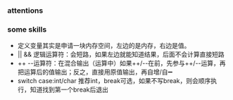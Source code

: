 ### attentions
<p>

</p>


### some skills
- 定义变量其实是申请一块内存空间，左边的是内存，右边是值。
- || && 逻辑运算符：会短路，如果左边就能知道结果，后面不会计算直接短路
- ++ --运算符：在混合输出（运算中）如果++/--在前，先参与++/--运算，再把运算后的值输出；反之，直接用原值输出，再自增/自➖
- switch case:int/char 推荐int，break可选，如果不写break，则会顺序执行，知道找到第一个break后退出
